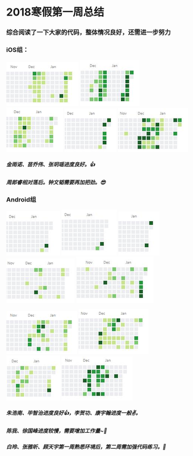 # 2018寒假第一周总结
### 综合阅读了一下大家的代码，整体情况良好，还需进一步努力
### iOS组：
![](https://github.com/TrainingPlan/Training/blob/master/pic21080205/iOS%20(1).jpg)
![](https://github.com/TrainingPlan/Training/blob/master/pic21080205/iOS%20(2).jpg)
![](https://github.com/TrainingPlan/Training/blob/master/pic21080205/iOS%20(3).jpg)
![](https://github.com/TrainingPlan/Training/blob/master/pic21080205/iOS%20(4).jpg)
![](https://github.com/TrainingPlan/Training/blob/master/pic21080205/iOS%20(5).jpg)
##### 金雨诺、苗乔伟、张玥瑶进度良好。:+1:
##### 周郎睿相对落后。钟文韬需要再加把劲。:sunglasses:

### Android组
![](https://github.com/TrainingPlan/Training/blob/master/pic21080205/Android%20(1).jpg)
![](https://github.com/TrainingPlan/Training/blob/master/pic21080205/Android%20(2).jpg)
![](https://github.com/TrainingPlan/Training/blob/master/pic21080205/Android%20(3).jpg)
![](https://github.com/TrainingPlan/Training/blob/master/pic21080205/Android%20(4).jpg)
![](https://github.com/TrainingPlan/Training/blob/master/pic21080205/Android%20(5).jpg)

![](https://github.com/TrainingPlan/Training/blob/master/pic21080205/Android%20(6).jpg)
![](https://github.com/TrainingPlan/Training/blob/master/pic21080205/Android%20(7).jpg)
![](https://github.com/TrainingPlan/Training/blob/master/pic21080205/Android%20(8).jpg)
![](https://github.com/TrainingPlan/Training/blob/master/pic21080205/Android%20(9).jpg)
##### 朱浩南、毕智治进度良好:thumbsup:，李贺功、康宇翰进度一般:v:。
##### 陈我、徐国峰进度较慢，需要增加工作量~:muscle:
##### 白玲、张雅昕、顾天宇第一周熟悉环境后，第二周需加强代码练习。:sunflower:
